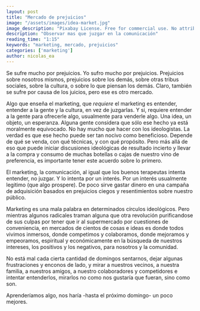 ```yaml
---
layout: post
title: "Mercado de prejuicios"
image: "/assets/images/idea-market.jpg"
image_description: "Pixabay License. Free for commercial use. No attribution required."
description: "Observar mas que juzgar en la comunicación"
reading_time: "1:15"
keywords: "marketing, mercado, prejuicios"
categories: ['marketing']
author: nicolas_ea
---
```


Se sufre mucho por prejuicios. Yo sufro mucho por prejuicios.
Prejuicios sobre nosotros mismos, prejuicios sobre los demás, sobre otras tribus sociales, sobre la cultura, o sobre lo que piensan los demás. Claro, también se sufre por causa de los juicios, pero ese es otro mercado.

Algo que enseña el marketing, que *requiere* el marketing es entender, entender a la gente y la cultura, en vez de juzgarlas. Y si, requiere entender a la gente para ofrecerle algo, usualmente para venderle algo. Una idea, un objeto, un esperanza.
Alguna gente considera que sólo ese hecho ya está moralmente equivocado. No hay mucho que hacer con los ideologistas. La verdad es que ese hecho puede ser tan nocivo como beneficioso. Depende de qué se venda, con qué técnicas, y con qué propósito. Pero más allá de eso que puede iniciar discusiones ideológicas de resultado incierto y llevar a la compra y consumo de muchas botellas o cajas de nuestro vino de preferencia, es importante tener este acuerdo sobre lo primero.

El marketing, la comunicación, al igual que los buenos terapeutas intenta entender, no juzgar. Y lo intenta por un interés. Por un interés usualmente legitimo (que algo prospere). De poco sirve gastar dinero en una campaña de adquisición basados en prejuicios ciegos y resentimientos sobre nuestro público.

Marketing es una mala palabra en determinados círculos ideológicos. Pero mientras algunos radicales traman alguna que otra revolución purificandose de sus culpas por tener que ir al supermercado por cuestiones de conveniencia, en mercados de cientos de cosas e ideas es donde todos vivimos inmersos, donde competimos y colaboramos, donde mejoramos y empeoramos, espiritual y económicamente en la búsqueda de nuestros intereses, los positivos y los negativos, para nosotros y la comunidad.

No está mal cada cierta cantidad de domingos sentarnos, dejar algunas frustraciones y enconos de lado, y mirar a nuestros vecinos, a nuestra familia, a nuestros amigos, a nuestro colaboradores y competidores e intentar entenderlos, mirarlos no como nos gustaría que fueran, sino como son.

Aprenderíamos algo, nos haría -hasta el próximo domingo- un poco mejores.
